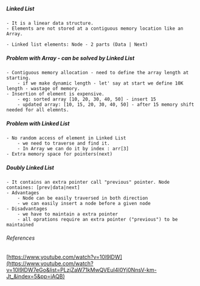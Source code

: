 ##### Linked List
    - It is a linear data structure. 
    - Elements are not stored at a contiguous memory location like an Array.

    - Linked list elements: Node - 2 parts (Data | Next)

##### Problem with Array - can be solved by Linked List 
    - Contiguous memory allocation - need to define the array length at starting.
        - if we make dynamic length - let' say at start we define 10K length - wastage of memory.
    - Insertion of element is expensive.
        - eg: sorted array [10, 20, 30, 40, 50] - insert 15
        - updated array: [10, 15, 20, 30, 40, 50] - after 15 memory shift needed for all elemnts.

##### Problem with Linked List
    - No random access of element in Linked List
        - we need to traverse and find it.
        - In Array we can do it by index : arr[3]
    - Extra memory space for pointers(next)

##### Doubly Linked List
    - It contains an extra pointer call "previous" pointer. Node containes: [prev|data|next]
    - Advantages
        - Node can be easily traversed in both direction
        - we can easily insert a node before a given node
    - Disadvantages
        - we have to maintain a extra pointer
        - all oprations require an extra pointer ("previous") to be maintained

###### References
[https://www.youtube.com/watch?v=10l9lDW](https://www.youtube.com/watch?v=10l9lDW7eGo&list=PLzjZaW71kMwQVEuI4I0Yj0NnsV-km-Jt_&index=5&pp=iAQB)
